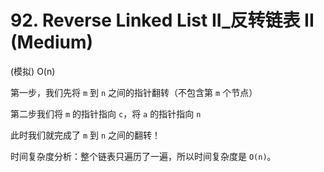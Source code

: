 # 92. Reverse Linked List II_反转链表 II (Medium)



(模拟) O(n)



第一步，我们先将 `m` 到 `n` 之间的指针翻转（不包含第 `m` 个节点）

第二步我们将 `m` 的指针指向 `c`，将 `a` 的指针指向 `n`

此时我们就完成了 `m` 到 `n` 之间的翻转！



时间复杂度分析：整个链表只遍历了一遍，所以时间复杂度是 `O(n)`。



